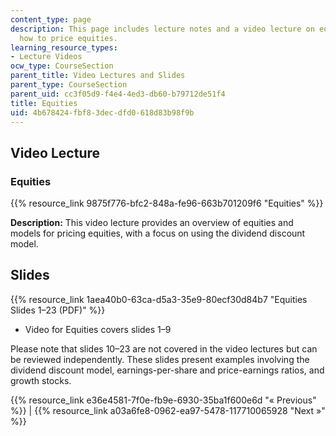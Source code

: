 ```yaml
---
content_type: page
description: This page includes lecture notes and a video lecture on equities and
  how to price equities.
learning_resource_types:
- Lecture Videos
ocw_type: CourseSection
parent_title: Video Lectures and Slides
parent_type: CourseSection
parent_uid: cc3f05d9-f4e4-4ed3-db60-b79712de51f4
title: Equities
uid: 4b678424-fbf8-3dec-dfd0-618d83b98f9b
---
```


Video Lecture
-------------

### Equities

{{% resource_link 9875f776-bfc2-848a-fe96-663b701209f6 "Equities" %}}

**Description:** This video lecture provides an overview of equities and models for pricing equities, with a focus on using the dividend discount model.

Slides
------

{{% resource_link 1aea40b0-63ca-d5a3-35e9-80ecf30d84b7 "Equities Slides 1–23 (PDF)" %}}

*   Video for Equities covers slides 1–9

Please note that slides 10–23 are not covered in the video lectures but can be reviewed independently. These slides present examples involving the dividend discount model, earnings-per-share and price-earnings ratios, and growth stocks.

{{% resource_link e36e4581-7f0e-fb9e-6930-35ba1f600e6d "« Previous" %}} | {{% resource_link a03a6fe8-0962-ea97-5478-117710065928 "Next »" %}}